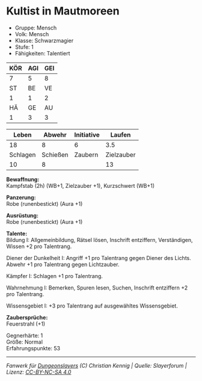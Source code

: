 # Kultist in Mautmoreen  
- Gruppe: Mensch  
- Volk: Mensch  
- Klasse: Schwarzmagier  
- Stufe: 1  
- Fähigkeiten: Talentiert  


| KÖR | AGI | GEI |  
| --- | --- | --- |  
| 7   | 5   | 8   |
| ST  | BE  | VE  |  
| 1   | 1   | 2   |
| HÄ  | GE  | AU  |  
| 1   | 3   | 3   |


| Leben    | Abwehr   | Initiative | Laufen     |
| -------- | -------- | ---------- | ---------- |
| 18       | 8        | 6          | 3.5        |
| Schlagen | Schießen | Zaubern    | Zielzauber |
| 10       | 8        |            | 13         |

**Bewaffnung:**  
Kampfstab (2h) (WB+1, Zielzauber +1), Kurzschwert (WB+1)

**Panzerung:**  
Robe (runenbestickt) (Aura +1)

**Ausrüstung:**  
Robe (runenbestickt) (Aura +1)

**Talente:**  
Bildung I: Allgemeinbildung, Rätsel lösen, Inschrift entziffern, Verständigen, Wissen +2 pro Talentrang. 

Diener der Dunkelheit I: Angriff +1 pro Talentrang gegen Diener des Lichts. Abwehr +1 pro Talentrang gegen Lichtzauber. 

Kämpfer I: Schlagen +1 pro Talentrang. 

Wahrnehmung I: Bemerken, Spuren lesen, Suchen, Inschrift entziffern +2 pro Talentrang. 

Wissensgebiet I: +3 pro Talentrang auf ausgewähltes Wissensgebiet. 


**Zaubersprüche:**  
Feuerstrahl (+1)

Gegnerhärte: 1  
Größe: Normal  
Erfahrungspunkte: 53  



___
*Fanwerk für [Dungeonslayers](https://www.dungeonslayers.net/) (C) Christian Kennig | Quelle: Slayerforum | Lizenz: [CC-BY-NC-SA 4.0](https://creativecommons.org/licenses/by-nc-sa/4.0/deed.de)*